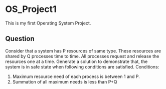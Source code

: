 # OS_Project1
This is my first Operating System Project.
## Question
Consider that a system has P resources of same type. These resources are shared by Q processes time to time. All processes request and release the resources one at a time. Generate a solution to demonstrate that, the system is in safe state when following conditions are satisfied.
Conditions:

1.	Maximum resource need of each process is between 1 and P.
2.	Summation of all maximum needs is less than P+Q
